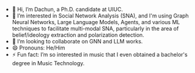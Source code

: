 - 👋 Hi, I’m Dachun, a Ph.D. candidate at UIUC.
- 👀 I’m interested in Social Network Analysis (SNA), and I'm using Graph Neural Networks, Large Language Models, Agents, and various ML techniques to facilitate multi-modal SNA, particularly in the area of belief/ideology extraction and polarization detection.
- 💞️ I’m looking to collaborate on GNN and LLM works.
- 😄 Pronouns: He/Him
- ⚡ Fun fact: I’m so interested in music that I even obtained a bachelor's degree in Music Technology.

<!---
dsun-9/dsun-9 is a ✨ special ✨ repository because its `README.md` (this file) appears on your GitHub profile.
You can click the Preview link to take a look at your changes.
--->
